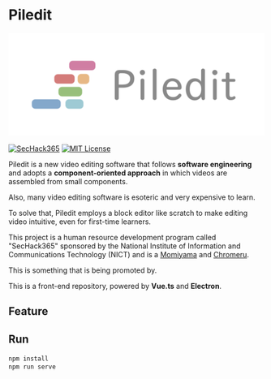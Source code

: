 # Piledit
<div align="center">
<img src="logo.png" alt="piledit-icon" title="piledit-icon">
</div>

[![SecHack365](https://img.shields.io/badge/SecHack365-2020-ffd700.svg)](https://sechack365.nict.go.jp/)
[![MIT License](http://img.shields.io/badge/license-MIT-blue.svg?style=flat)](LICENSE)

Piledit is a new video editing software that follows **software engineering** and adopts a **component-oriented approach** in which videos are assembled from small components.  

Also, many video editing software is esoteric and very expensive to learn.

To solve that, Piledit employs a block editor like scratch to make editing video intuitive, even for first-time learners.  

This project is a human resource development program called "SecHack365" sponsored by the National Institute of Information and Communications Technology (NICT) and is a [Momiyama](https://www.twitter.com/momeemt) and [Chromeru](https://www.twitter.com/@chromeru0312).  

This is something that is being promoted by.  

This is a front-end repository, powered by **Vue.ts** and **Electron**.  

## Feature


## Run
```
npm install
npm run serve
```
